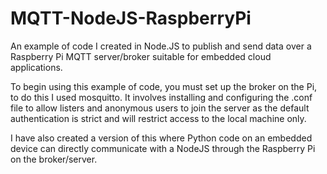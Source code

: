 # MQTT-NodeJS-RaspberryPi
An example of code I created in Node.JS to publish and send data over a Raspberry Pi MQTT server/broker suitable for embedded cloud applications.

To begin using this example of code, you must set up the broker on the Pi, to do this I used mosquitto. It involves installing and configuring the .conf file to allow listers and anonymous users to join the server as the default authentication is strict and will restrict access to the local machine only.

I have also created a version of this where Python code on an embedded device can directly communicate with a NodeJS through the Raspberry Pi on the broker/server.
